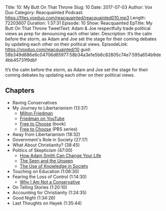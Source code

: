Title: 10: My Butt On That Throne
Slug: 10
Date: 2017-07-03
Author: Vox Duo
Category: Reacquainted
Podcast: https://files.voxduo.com/reacquainted/reacquainted010.mp3
Length: 72203607
Duration: 1:37:31
Episode: 10
Show: Reacquainted
EpTitle: My Butt On That Throne
TweetText: Adam & Joe respectfully trade political views as prep for denouncing each other later.
Description: It’s the calm before the storm, as Adam and Joe set the stage for their coming debates by updating each other on their political views.
EpisodeLink: https://voxduo.com/reacquainted/10
guid: 58b349d886e6c04706d65977:58b34a3e1e5b6c82805c74e7:595a654b9de4bb45731f9dbf

It’s the calm before the storm, as Adam and Joe set the stage for their coming debates by updating each other on their political views.

## Chapters ##

- Raving Conservatives
- My Journey to Libertarianism (13:37)
    - [Milton Friedman](http://www.econlib.org/library/Enc/bios/Friedman.html)
    - [Friedman on YouTube](https://www.youtube.com/results?search_query=milton+friedman)
    - [Free to Choose](https://www.goodreads.com/book/show/97820.Free_to_Choose?ac=1&from_search=true) (book)
    - [Free to Choose](https://www.youtube.com/watch?v=D3N2sNnGwa4&list=PL4742023192B69941) (PBS series)
- Away from Libertarianism (18:32)
- Government's Role in Society (27:17)
- What About Christianity? (38:45)
- Politics of Skepticism (47:00)
    - [How Adam Smith Can Change Your Life](https://www.goodreads.com/book/show/20821053-how-adam-smith-can-change-your-life?ac=1&from_search=true)
    - [The Seen and the Unseen](http://bastiat.org/en/twisatwins.html)
    - [The Use of Knowledge in Society](http://www.econlib.org/library/Essays/hykKnw1.html)
- Touching on Education (1:06:30)
- Fearing the Loss of Control (1:14:30)
    - [Why I Am Not a Conservative](http://press.uchicago.edu/books/excerpt/2011/hayek_constitution.html)
- On Telling Stories (1:20:10)
- Accounting for Christianity (1:24:35)
- Good Night (1:34:26)
- Last Thoughts on Hayek (1:35:44)
